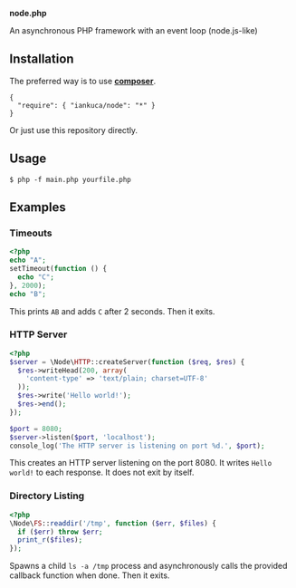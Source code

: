 **node.php**

An asynchronous PHP framework with an event loop (node.js-like)

## Installation

The preferred way is to use [**composer**](http://getcomposer.org).

    {
      "require": { "iankuca/node": "*" }
    }

Or just use this repository directly.

## Usage

    $ php -f main.php yourfile.php

## Examples

### Timeouts

```php
<?php
echo "A";
setTimeout(function () {
  echo "C";
}, 2000);
echo "B";
```

This prints `AB` and adds `C` after 2 seconds. Then it exits.

### HTTP Server

```php
<?php
$server = \Node\HTTP::createServer(function ($req, $res) {
  $res->writeHead(200, array(
    'content-type' => 'text/plain; charset=UTF-8'
  ));
  $res->write('Hello world!');
  $res->end();
});

$port = 8080;
$server->listen($port, 'localhost');
console_log('The HTTP server is listening on port %d.', $port);
```

This creates an HTTP server listening on the port 8080. It writes `Hello world!` to each response. It does not exit by itself.

### Directory Listing

```php
<?php
\Node\FS::readdir('/tmp', function ($err, $files) {
  if ($err) throw $err;
  print_r($files);
});
```

Spawns a child `ls -a /tmp` process and asynchronously calls the provided callback function when done. Then it exits.
